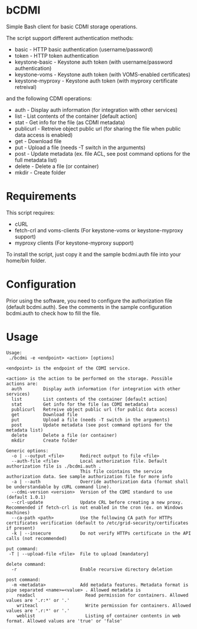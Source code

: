 bCDMI
=====
Simple Bash client for basic CDMI storage operations.

The script support different authentication methods:
 * basic             - HTTP basic authentication  (username/password)
 * token             - HTTP token authentication
 * keystone-basic    - Keystone auth token (with username/password authentication)
 * keystone-voms     - Keystone auth token (with VOMS-enabled certificates)
 * keystone-myproxy  - Keystone auth token (with myproxy certificate retreival)

and the following CDMI operations:
 * auth        - Display auth information (for integration with other services)
 * list        - List contents of the container [default action]
 * stat        - Get info for the file (as CDMI metadata)
 * publicurl   - Retreive object public url (for sharing the file when public data access is enabled)
 * get         - Download file
 * put         - Upload a file (needs -T switch in the arguments)
 * post        - Update metadata (ex. file ACL, see post command options for the full metadata list)
 * delete      - Delete a file (or container)
 * mkdir       - Create folder

Requirements
=====
This script requires:
 * cURL
 * fetch-crl and voms-clients (For keystone-voms or keystone-myproxy support)
 * myproxy clients (For keystone-myproxy support)

To install the script, just copy it and the sample bcdmi.auth file into your home/bin folder.

Configuration
=====
Prior using the software, you need to configure the authorization file (default bcdmi.auth). See the comments in the sample configuration bcdmi.auth to check how to fill the file.

Usage
=====
``` 
Usage:
 ./bcdmi -e <endpoint> <action> [options]

<endpoint> is the endpoint of the CDMI service.

<action> is the action to be performed on the storage. Possible actions are:
  auth        Display auth information (for integration with other services)
  list        List contents of the container [default action]
  stat        Get info for the file (as CDMI metadata)
  publicurl   Retreive object public url (for public data access)
  get         Download file
  put         Upload a file (needs -T switch in the arguments)
  post        Update metadata (see post command options for the metadata list)
  delete      Delete a file (or container)
  mkdir       Create folder

Generic options:
  -o | --output <file>      Redirect output to file <file>
  --auth-file <file>        Local authorization file. Default authorization file is ./bcdmi.auth .
                            This file cointains the service authorization data. See sample authorization file for more info
  -a | --auth               Override authorization data (format shall be understandable by cURL command line).
  --cdmi-version <version>  Version of the CDMI standard to use (default 1.0.1)
  --crl-update              Update CRL before creating a new proxy. Recommended if fetch-crl is not enabled in the cron (ex. on Windows machines)
  --ca-path <path>          Use the following CA path for HTTPs certificates verification (default to /etc/grid-security/certificates if present)
  -k | --insecure           Do not verify HTTPs certificate in the API calls (not recommended)

put command:
 -T | --upload-file <file>  File to upload [mandatory]

delete command:
  -r                        Enable recursive directory deletion

post command:
  -m <metadata>             Add metadata features. Metadata format is pipe separated <name>=<value> . Allowed metadata is
    readacl                   Read permission for containers. Allowed values are '.r:*' or '.'
    writeacl                  Write permission for containers. Allowed values are '.r:*' or '.'
    weblist                   Listing of container contents in web format. Allowed values are 'true' or 'false'
```

